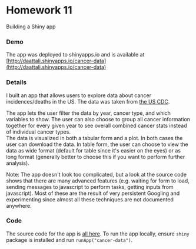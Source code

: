 # Homework 11

Building a Shiny app

### Demo
The app was deployed to shinyapps.io and is available at
[http://daattali.shinyapps.io/cancer-data](http://daattali.shinyapps.io/cancer-data)

### Details
I built an app that allows users to explore data about cancer incidences/deaths
in the US.  The data was taken from
[the US CDC](http://wonder.cdc.gov/cancer.html).  

The app lets the user filter the data by year, cancer type, and which variables
to show.  The user can also choose to group all cancer information together
for every given year to see overall combined cancer stats instead of individual
cancer types.  
The data is visualized in both a tabular form and a plot. In both cases the user
can download the data.  In table form, the user can choose to view the data as
wide format (default for table since it's easier on the eyes) or as long format
(generally better to choose this if you want to perform further analysis).  

Note: The app doesn't look too complicated, but a look at the source code
shows that there are many advanced features (e.g. waiting for form to load,
sending messages to javascript to perform tasks, getting inputs from
javascript).  Most of these are the result of very persistent Googling and
experimenting since almost all these techniques are not documented anywhere.

### Code
The source code for the app is [all here](./cancer-data).  To run the app locally,
ensure `shiny` package is installed and run `runApp("cancer-data")`.
